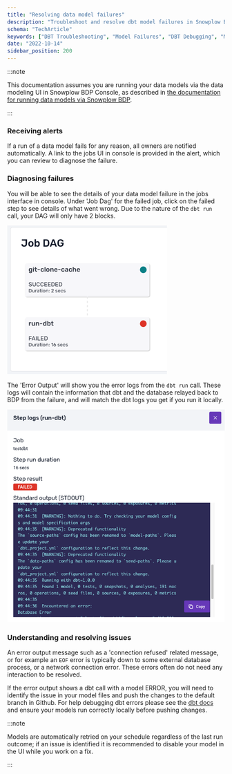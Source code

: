 ```yaml
---
title: "Resolving data model failures"
description: "Troubleshoot and resolve dbt model failures in Snowplow BDP for reliable behavioral data processing."
schema: "TechArticle"
keywords: ["DBT Troubleshooting", "Model Failures", "DBT Debugging", "Model Errors", "Data Issues", "DBT Resolution"]
date: "2022-10-14"
sidebar_position: 200
---
```


:::note

This documentation assumes you are running your data models via the data modeling UI in Snowplow BDP Console, as described in [the documentation for running data models via Snowplow BDP](/docs/modeling-your-data/running-data-models-via-snowplow-bdp/dbt/index.md#2-the-data-modeling-configuration).

:::

### Receiving alerts

If a run of a data model fails for any reason, all owners are notified automatically. A link to the jobs UI in console is provided in the alert, which you can review to diagnose the failure.

### Diagnosing failures

You will be able to see the details of your data model failure in the jobs interface in console. Under 'Job Dag' for the failed job, click on the failed step to see details of what went wrong. Due to the nature of the `dbt run` call, your DAG will only have 2 blocks.

![](images/dbt-dag.png)

The 'Error Output' will show you the error logs from the `dbt run` call. These logs will contain the information that dbt and the database relayed back to BDP from the failure, and will match the dbt logs you get if you run it locally.

![](images/dbt-step-error-output.png)

### Understanding and resolving issues

An error output message such as a 'connection refused' related message, or for example an `EOF` error is typically down to some external database process, or a network connection error. These errors often do not need any interaction to be resolved.

If the error output shows a dbt call with a model ERROR, you will need to identify the issue in your model files and push the changes to the default branch in Github. For help debugging dbt errors please see the [dbt docs](https://docs.getdbt.com/guides/legacy/debugging-errors) and ensure your models run correctly locally before pushing changes.

:::note

Models are automatically retried on your schedule regardless of the last run outcome; if an issue is identified it is recommended to disable your model in the UI while you work on a fix.

:::

